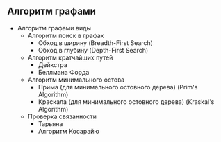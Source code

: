 ## Алгоритм графами

- Алгоритм графами виды
  - Алгоритм поиск в графах
    - Обход в ширину (Breadth-First Search)
    - Обход в глубину (Depth-First Search)
  - Алгоритм кратчайших путей
    - Дейкстра
    - Беллмана Форда
  - Алгоритм минимального остова
    - Прима (для минимального остовного дерева) (Prim's Algorithm)
    - Краскала (для минимального остовного дерева) (Kraskal's Algorithm)
  - Проверка связанности
    - Тарьяна
    - Алгоритм Косарайю

